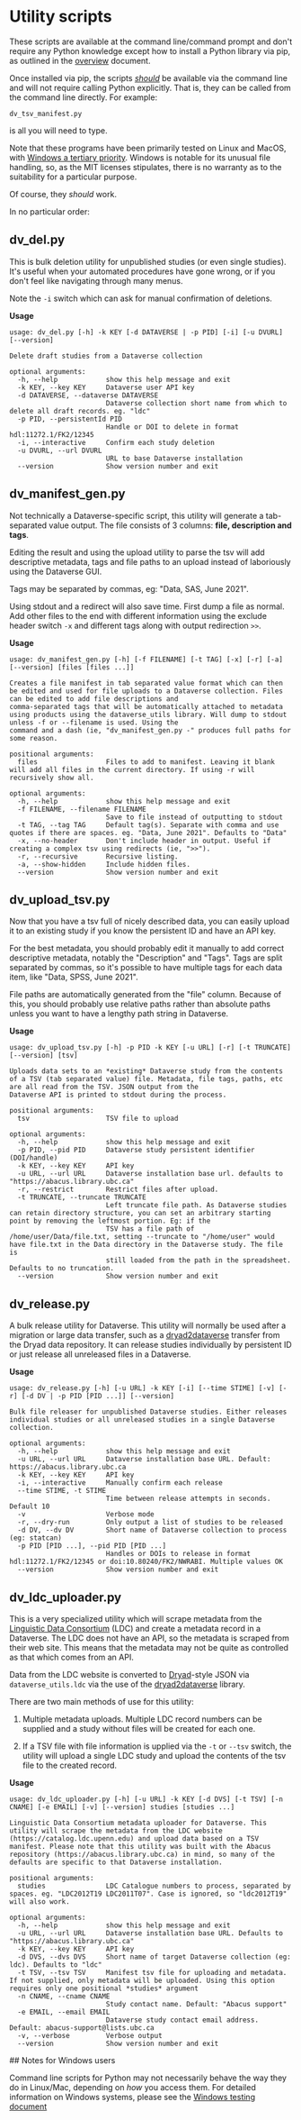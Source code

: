 # Utility scripts

<style>
code {
  white-space : pre-wrap !important;
}
</style>

These scripts are available at the command line/command prompt and don't require any Python knowledge except how to install a Python library via pip, as outlined in the [overview](index.md) document.

Once installed via pip, the scripts [_should_](#footnote) be available via the command line and will not require calling Python explicitly. That is, they can be called from the command line directly. For example:

`dv_tsv_manifest.py`

is all you will need to type.

Note that these programs have been primarily tested on Linux and MacOS, with [Windows a tertiary priority](#footnote). Windows is notable for its unusual file  handling, so, as the MIT licenses stipulates, there is no warranty as to the suitability for a particular purpose.

Of course, they *should* work.

In no particular order:

## dv_del.py

This is bulk deletion utility for unpublished studies (or even single studies). It's useful when your automated procedures have gone wrong, or if you don't feel like navigating through many menus.

Note the `-i` switch which can ask for manual confirmation of deletions.


**Usage**

```nohighlight
usage: dv_del.py [-h] -k KEY [-d DATAVERSE | -p PID] [-i] [-u DVURL] [--version]

Delete draft studies from a Dataverse collection

optional arguments:
  -h, --help            show this help message and exit
  -k KEY, --key KEY     Dataverse user API key
  -d DATAVERSE, --dataverse DATAVERSE
                        Dataverse collection short name from which to delete all draft records. eg. "ldc"
  -p PID, --persistentId PID
                        Handle or DOI to delete in format hdl:11272.1/FK2/12345
  -i, --interactive     Confirm each study deletion
  -u DVURL, --url DVURL
                        URL to base Dataverse installation
  --version             Show version number and exit
```

##  dv_manifest_gen.py

Not technically a Dataverse-specific script, this utility will generate a tab-separated value output. The file consists of 3 columns: **file, description and tags**. 

Editing the result and using the upload utility to parse the tsv will add descriptive metadata, tags and file paths to an upload instead of laboriously using the Dataverse GUI.

Tags may be separated by commas, eg: "Data, SAS, June 2021".

Using stdout and a redirect will also save time. First dump a file as normal. Add other files to the end with different information using the exclude header switch `-x` and different tags along with output redirection `>>`.

**Usage**

```nohighlight
usage: dv_manifest_gen.py [-h] [-f FILENAME] [-t TAG] [-x] [-r] [-a] [--version] [files [files ...]]

Creates a file manifest in tab separated value format which can then be edited and used for file uploads to a Dataverse collection. Files can be edited to add file descriptions and
comma-separated tags that will be automatically attached to metadata using products using the dataverse_utils library. Will dump to stdout unless -f or --filename is used. Using the
command and a dash (ie, "dv_manifest_gen.py -" produces full paths for some reason.

positional arguments:
  files                 Files to add to manifest. Leaving it blank will add all files in the current directory. If using -r will recursively show all.

optional arguments:
  -h, --help            show this help message and exit
  -f FILENAME, --filename FILENAME
                        Save to file instead of outputting to stdout
  -t TAG, --tag TAG     Default tag(s). Separate with comma and use quotes if there are spaces. eg. "Data, June 2021". Defaults to "Data"
  -x, --no-header       Don't include header in output. Useful if creating a complex tsv using redirects (ie, ">>").
  -r, --recursive       Recursive listing.
  -a, --show-hidden     Include hidden files.
  --version             Show version number and exit
```

## dv_upload_tsv.py

Now that you have a tsv full of nicely described data, you can easily upload it to an existing study if you know the persistent ID and have an API key.

For the best metadata, you should probably edit it manually to add correct descriptive metadata, notably the "Description" and "Tags". Tags are split separated by commas, so it's possible to have multiple tags for each data item, like "Data, SPSS, June 2021".

File paths are automatically generated from the "file" column. Because of this, you should probably use relative paths rather than absolute paths unless you want to have a lengthy path string in Dataverse.

**Usage**

```nohighlight
usage: dv_upload_tsv.py [-h] -p PID -k KEY [-u URL] [-r] [-t TRUNCATE] [--version] [tsv]

Uploads data sets to an *existing* Dataverse study from the contents of a TSV (tab separated value) file. Metadata, file tags, paths, etc are all read from the TSV. JSON output from the
Dataverse API is printed to stdout during the process.

positional arguments:
  tsv                   TSV file to upload

optional arguments:
  -h, --help            show this help message and exit
  -p PID, --pid PID     Dataverse study persistent identifier (DOI/handle)
  -k KEY, --key KEY     API key
  -u URL, --url URL     Dataverse installation base url. defaults to "https://abacus.library.ubc.ca"
  -r, --restrict        Restrict files after upload.
  -t TRUNCATE, --truncate TRUNCATE
                        Left truncate file path. As Dataverse studies can retain directory structure, you can set an arbitrary starting point by removing the leftmost portion. Eg: if the
                        TSV has a file path of /home/user/Data/file.txt, setting --truncate to "/home/user" would have file.txt in the Data directory in the Dataverse study. The file is
                        still loaded from the path in the spreadsheet. Defaults to no truncation.
  --version             Show version number and exit
```

## dv_release.py

A bulk release utility for Dataverse. This utility will normally be used after a migration or large data transfer, such as a [dryad2dataverse](https://ubc-library-rc.github.io/dryad2dataverse) transfer from the Dryad data repository. It can release studies individually by persistent ID or just release all unreleased files in a Dataverse.

**Usage**

```nohighlight
usage: dv_release.py [-h] [-u URL] -k KEY [-i] [--time STIME] [-v] [-r] [-d DV | -p PID [PID ...]] [--version]

Bulk file releaser for unpublished Dataverse studies. Either releases individual studies or all unreleased studies in a single Dataverse collection.

optional arguments:
  -h, --help            show this help message and exit
  -u URL, --url URL     Dataverse installation base URL. Default: https://abacus.library.ubc.ca
  -k KEY, --key KEY     API key
  -i, --interactive     Manually confirm each release
  --time STIME, -t STIME
                        Time between release attempts in seconds. Default 10
  -v                    Verbose mode
  -r, --dry-run         Only output a list of studies to be released
  -d DV, --dv DV        Short name of Dataverse collection to process (eg: statcan)
  -p PID [PID ...], --pid PID [PID ...]
                        Handles or DOIs to release in format hdl:11272.1/FK2/12345 or doi:10.80240/FK2/NWRABI. Multiple values OK
  --version             Show version number and exit
```

## dv_ldc_uploader.py

This is a very specialized utility which will scrape metadata from the [Linguistic Data Consortium](https://www.ldc.upenn.edu/) (LDC) and create a metadata record in a Dataverse. The LDC does not have an API, so the metadata is scraped from their web site. This means that the metadata may not be quite as controlled as that which comes from an API. 

Data from the LDC website is converted to [Dryad](https://datadryad.org)-style JSON via `dataverse_utils.ldc` via the use of the [dryad2dataverse](https://ubc-library-rc.github.io/dryad2dataverse) library.

There are two main methods of use for this utility:

1. Multiple metadata uploads. Multiple LDC record numbers can be supplied and a study without files will be created for each one.

2. If a TSV file with file information is upplied via the `-t` or `--tsv` switch, the utility will upload a single LDC study and upload the contents of the tsv file to the created record.

**Usage**

```nohighlight
usage: dv_ldc_uploader.py [-h] [-u URL] -k KEY [-d DVS] [-t TSV] [-n CNAME] [-e EMAIL] [-v] [--version] studies [studies ...]

Linguistic Data Consortium metadata uploader for Dataverse. This utility will scrape the metadata from the LDC website (https://catalog.ldc.upenn.edu) and upload data based on a TSV
manifest. Please note that this utility was built with the Abacus repository (https://abacus.library.ubc.ca) in mind, so many of the defaults are specific to that Dataverse installation.

positional arguments:
  studies               LDC Catalogue numbers to process, separated by spaces. eg. "LDC2012T19 LDC2011T07". Case is ignored, so "ldc2012T19" will also work.

optional arguments:
  -h, --help            show this help message and exit
  -u URL, --url URL     Dataverse installation base URL. Defaults to "https://abacus.library.ubc.ca"
  -k KEY, --key KEY     API key
  -d DVS, --dvs DVS     Short name of target Dataverse collection (eg: ldc). Defaults to "ldc"
  -t TSV, --tsv TSV     Manifest tsv file for uploading and metadata. If not supplied, only metadata will be uploaded. Using this option requires only one positional *studies* argument
  -n CNAME, --cname CNAME
                        Study contact name. Default: "Abacus support"
  -e EMAIL, --email EMAIL
                        Dataverse study contact email address. Default: abacus-support@lists.ubc.ca
  -v, --verbose         Verbose output
  --version             Show version number and exit
```

<a name='footnote' />
## Notes for Windows users

Command line scripts for Python may not necessarily behave the way they do in Linux/Mac, depending on *how* you access them. For detailed information on Windows systems, please see the [Windows testing document](windows.md)


